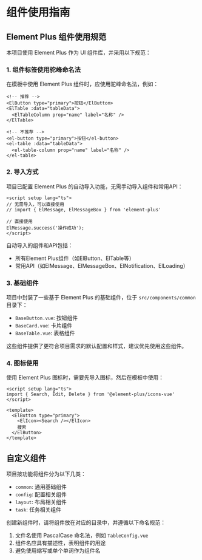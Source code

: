 # 组件使用指南

## Element Plus 组件使用规范

本项目使用 Element Plus 作为 UI 组件库，并采用以下规范：

### 1. 组件标签使用驼峰命名法

在模板中使用 Element Plus 组件时，应使用驼峰命名法，例如：

```vue
<!-- 推荐 -->
<ElButton type="primary">按钮</ElButton>
<ElTable :data="tableData">
  <ElTableColumn prop="name" label="名称" />
</ElTable>

<!-- 不推荐 -->
<el-button type="primary">按钮</el-button>
<el-table :data="tableData">
  <el-table-column prop="name" label="名称" />
</el-table>
```

### 2. 导入方式

项目已配置 Element Plus 的自动导入功能，无需手动导入组件和常用API：

```vue
<script setup lang="ts">
// 无需导入，可以直接使用
// import { ElMessage, ElMessageBox } from 'element-plus'

// 直接使用
ElMessage.success('操作成功');
</script>
```

自动导入的组件和API包括：
- 所有Element Plus组件（如ElButton、ElTable等）
- 常用API（如ElMessage、ElMessageBox、ElNotification、ElLoading）

### 3. 基础组件

项目中封装了一些基于 Element Plus 的基础组件，位于 `src/components/common` 目录下：

- `BaseButton.vue`: 按钮组件
- `BaseCard.vue`: 卡片组件
- `BaseTable.vue`: 表格组件

这些组件提供了更符合项目需求的默认配置和样式，建议优先使用这些组件。

### 4. 图标使用

使用 Element Plus 图标时，需要先导入图标，然后在模板中使用：

```vue
<script setup lang="ts">
import { Search, Edit, Delete } from '@element-plus/icons-vue'
</script>

<template>
  <ElButton type="primary">
    <ElIcon><Search /></ElIcon>
    搜索
  </ElButton>
</template>
```

## 自定义组件

项目按功能将组件分为以下几类：

- `common`: 通用基础组件
- `config`: 配置相关组件
- `layout`: 布局相关组件
- `task`: 任务相关组件

创建新组件时，请将组件放在对应的目录中，并遵循以下命名规范：

1. 文件名使用 PascalCase 命名法，例如 `TableConfig.vue`
2. 组件名应具有描述性，表明组件的用途
3. 避免使用缩写或单个单词作为组件名 